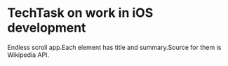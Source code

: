 # TechTask on work in iOS development
Endless scroll app.Each element has title and summary.Source for them is Wikipedia API.
